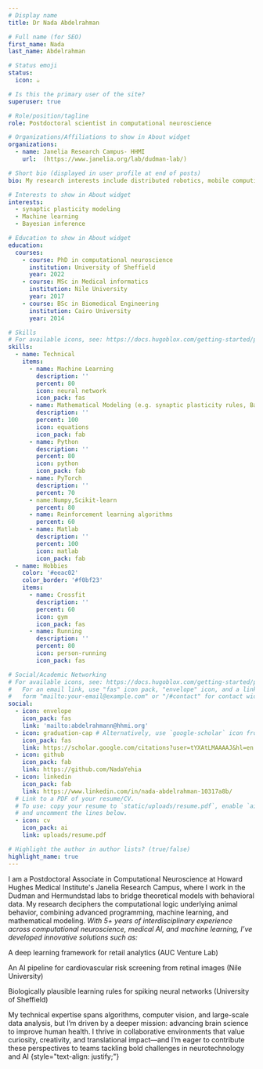 ```yaml
---
# Display name
title: Dr Nada Abdelrahman

# Full name (for SEO)
first_name: Nada
last_name: Abdelrahman

# Status emoji
status:
  icon: ☕️

# Is this the primary user of the site?
superuser: true

# Role/position/tagline
role: Postdoctoral scientist in computational neuroscience

# Organizations/Affiliations to show in About widget
organizations:
  - name: Janelia Research Campus- HHMI
    url:  (https://www.janelia.org/lab/dudman-lab/)

# Short bio (displayed in user profile at end of posts)
bio: My research interests include distributed robotics, mobile computing and programmable matter.

# Interests to show in About widget
interests:
  - synaptic plasticity modeling
  - Machine learning
  - Bayesian inference

# Education to show in About widget
education:
  courses:
    - course: PhD in computational neuroscience
      institution: University of Sheffield
      year: 2022
    - course: MSc in Medical informatics
      institution: Nile University
      year: 2017
    - course: BSc in Biomedical Engineering
      institution: Cairo University
      year: 2014

# Skills
# For available icons, see: https://docs.hugoblox.com/getting-started/page-builder/#icons
skills:
  - name: Technical
    items:
      - name: Machine Learning
        description: ''
        percent: 80
        icon: neural network
        icon_pack: fas
      - name: Mathematical Modeling (e.g. synaptic plasticity rules, Bayesian Inference, Generative models)
        description: ''
        percent: 100
        icon: equations
        icon_pack: fab    
      - name: Python 
        description: ''
        percent: 80
        icon: python
        icon_pack: fab
      - name: PyTorch
        description: ''
        percent: 70
      - name:Numpy,Scikit-learn
        percent: 80
      - name: Reinforcement learning algorithms
        percent: 60
      - name: Matlab
        description: ''
        percent: 100
        icon: matlab
        icon_pack: fab
  - name: Hobbies
    color: '#eeac02'
    color_border: '#f0bf23'
    items:
      - name: Crossfit
        description: ''
        percent: 60
        icon: gym
        icon_pack: fas
      - name: Running
        description: ''
        percent: 80
        icon: person-running
        icon_pack: fas

# Social/Academic Networking
# For available icons, see: https://docs.hugoblox.com/getting-started/page-builder/#icons
#   For an email link, use "fas" icon pack, "envelope" icon, and a link in the
#   form "mailto:your-email@example.com" or "/#contact" for contact widget.
social:
  - icon: envelope
    icon_pack: fas
    link: 'mailto:abdelrahmann@hhmi.org'
  - icon: graduation-cap # Alternatively, use `google-scholar` icon from `ai` icon pack
    icon_pack: fas
    link: https://scholar.google.com/citations?user=tYXAtLMAAAAJ&hl=en
  - icon: github
    icon_pack: fab
    link: https://github.com/NadaYehia
  - icon: linkedin
    icon_pack: fab
    link: https://www.linkedin.com/in/nada-abdelrahman-10317a8b/
  # Link to a PDF of your resume/CV.
  # To use: copy your resume to `static/uploads/resume.pdf`, enable `ai` icons in `params.yaml`,
  # and uncomment the lines below.
  - icon: cv
    icon_pack: ai
    link: uploads/resume.pdf

# Highlight the author in author lists? (true/false)
highlight_name: true
---
```


I am a Postdoctoral Associate in Computational Neuroscience at Howard Hughes Medical Institute's Janelia Research Campus, where I work in the Dudman and Hermundstad labs to bridge theoretical models with behavioral data. My research deciphers the computational logic underlying animal behavior, combining advanced programming, machine learning, and mathematical modeling.
*With 5+ years of interdisciplinary experience across computational neuroscience, medical AI, and machine learning, I’ve developed innovative solutions such as:*

A deep learning framework for retail analytics (AUC Venture Lab)

An AI pipeline for cardiovascular risk screening from retinal images (Nile University)

Biologically plausible learning rules for spiking neural networks (University of Sheffield)

My technical expertise spans algorithms, computer vision, and large-scale data analysis, but I’m driven by a deeper mission: advancing brain science to improve human health. I thrive in collaborative environments that value curiosity, creativity, and translational impact—and I’m eager to contribute these perspectives to teams tackling bold challenges in neurotechnology and AI
{style="text-align: justify;"}
